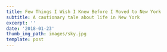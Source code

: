 ```yaml
---
title: Few Things I Wish I Knew Before I Moved to New York
subtitle: A cautionary tale about life in New York
excerpt: ''
date: '2018-01-23'
thumb_img_path: images/sky.jpg
template: post
---
```

